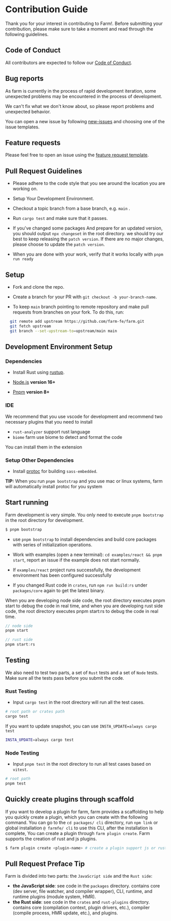 # Contribution Guide

Thank you for your interest in contributing to Farm!. Before submitting your contribution, please make sure to take a moment and read through the following guidelines.

## Code of Conduct

All contributors are expected to follow our [Code of Conduct](https://www.rust-lang.org/policies/code-of-conduct).

## Bug reports

As farm is currently in the process of rapid development iteration, some unexpected problems may be encountered in the process of development.

We can't fix what we don't know about, so please report problems and unexpected behavior.

You can open a new issue by following [new-issues](https://github.com/farm-fe/farm/issues/new/choose) and choosing one of the issue templates.

## Feature requests

Please feel free to open an issue using the [feature request template](https://github.com/farm-fe/farm/issues/new/choose).

## Pull Request Guidelines

- Please adhere to the code style that you see around the location you are working on.
- Setup Your Development Environment.
- Checkout a topic branch from a base branch, e.g. `main` .
- Run `cargo test` and make sure that it passes.
- If you've changed some packages And prepare for an updated version, you should output `npx changeset` in the root directory. we should try our best to keep releasing the `patch version`. If there are no major changes, please choose to update the `patch version`.

- When you are done with your work, verify that it works locally with `pnpm run ready`

## Setup

- Fork and clone the repo.

- Create a branch for your PR with `git checkout -b your-branch-name`.

- To keep `main` branch pointing to remote repository and make pull requests from branches on your fork. To do this, run:

```bash
  git remote add upstream https://github.com/farm-fe/farm.git
  git fetch upstream
  git branch --set-upstream-to=upstream/main main
```

## Development Environment Setup

### Dependencies

- Install Rust using [rustup](https://www.rust-lang.org/tools/install).

- [Node.js](https://nodejs.org) **version 16+**

- [Pnpm](https://pnpm.io) **version 8+**

### IDE

We recommend that you use vscode for development and recommend two necessary plugins that you need to install

- `rust-analyzer` support rust language
- `biome` farm use biome to detect and format the code

You can install them in the extension

### Setup Other Dependencies

- Install [protoc](https://grpc.io/docs/protoc-installation/) for building `sass-embedded`.

**TIP:** When you run `pnpm bootstrap` and you use mac or linux systems, farm will automatically install protoc for you system

## Start running

Farm development is very simple. You only need to execute `pnpm bootstrap` in the root directory for development.

```bash
$ pnpm bootstrap
```

- use `pnpm bootstrap` to install dependencies and build core packages with series of initialization operations.

- Work with examples (open a new terminal): `cd examples/react && pnpm start`, report an issue if the example does not start normally.

- If `examples/react` project runs successfully, the development environment has been configured successfully

- If you changed Rust code in `crates`, run `npm run build:rs` under `packages/core` again to get the latest binary.

When you are developing node side code, the root directory executes pnpm start to debug the code in real time, and when you are developing rust side code, the root directory executes pnpm start:rs to debug the code in real time.

```ts
// node side
pnpm start

// rust side
pnpm start:rs
```

## Testing

We also need to test two parts, a set of `Rust` tests and a set of `Node` tests. Make sure all the tests pass before you submit the code.

### Rust Testing

- Input `cargo test` in the root directory will run all the test cases.

```sh
# root path or crates path
cargo test
```

If you want to update snapshot, you can use `INSTA_UPDATE=always cargo test`

```sh
INSTA_UPDATE=always cargo test
```

### Node Testing

- Input `pnpm test` in the root directory to run all test cases based on `vitest`.

```sh
# root path
pnpm test
```

## Quickly create plugins through scaffold

If you want to develop a plugin for farm, farm provides a scaffolding to help you quickly create a plugin, which you can create with the following command.
You can go to the `cd packages/ cli` directory, run `npm link` or global installation `@ farmfe/ cli` to use this CLI, after the installation is complete, You can create a plugin through `farm plugin create`.
Farm supports the creation of rust and js plugins.

```bash
$ farm plugin create <plugin-name> # create a plugin support js or rust
```

## Pull Request Preface Tip

Farm is divided into two parts: the `JavaScript side` and the `Rust side`:

- **the JavaScript side**:
  see code in the `packages` directory. contains core (dev server, file watcher, and compiler wrapper), CLI, runtime, and runtime plugins (module system, HMR).
- **the Rust side**:
  see code in the `crates` and `rust-plugins` directory. contains core (compilation context, plugin drivers, etc.), compiler (compile process, HMR update, etc.), and plugins.
